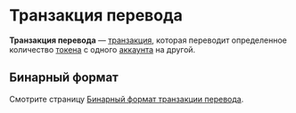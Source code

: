# Транзакция перевода

**Транзакция перевода** — [транзакция](/ru/blockchain/transaction/), которая переводит определенное количество [токена](/ru/blockchain/token/) с одного [аккаунта](/ru/blockchain/account/) на другой.

## Бинарный формат

Смотрите страницу [Бинарный формат транзакции перевода](/ru/blockchain/binary-format/transaction-binary-format/transfer-transaction-binary-format).
